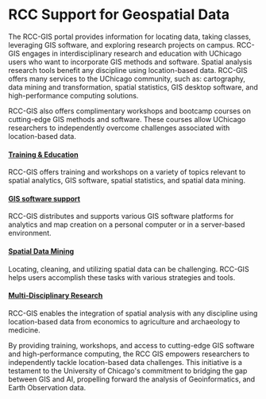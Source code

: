 # RCC Support for Geospatial Data

The RCC-GIS portal provides information for locating data, taking classes, leveraging GIS software, and exploring research projects on campus. RCC-GIS engages in interdisciplinary research and education with UChicago users who want to incorporate GIS methods and software. Spatial analysis research tools benefit any discipline using location-based data. RCC-GIS offers many services to the UChicago community, such as: cartography, data mining and transformation, spatial statistics, GIS desktop software, and high-performance computing solutions.

RCC-GIS also offers complimentary workshops and bootcamp courses on cutting-edge GIS methods and software. These courses allow UChicago researchers to independently overcome challenges associated with location-based data.

#### [Training &amp; Education]()

RCC-GIS offers training and workshops on a variety of topics relevant to spatial analytics, GIS software, spatial statistics, and spatial data mining.

#### [GIS software support]()

RCC-GIS distributes and supports various GIS software platforms for analytics and map creation on a personal computer or in a server-based environment.

#### [Spatial Data Mining]()

Locating, cleaning, and utilizing spatial data can be challenging. RCC-GIS helps users accomplish these tasks with various strategies and tools.

#### [Multi-Disciplinary Research]()

RCC-GIS enables the integration of spatial analysis with any discipline using location-based data from economics to agriculture and archaeology to medicine.

By providing training, workshops, and access to cutting-edge GIS software and high-performance computing, the RCC GIS empowers researchers to independently tackle location-based data challenges. This initiative is a testament to the University of Chicago's commitment to bridging the gap between GIS and AI, propelling forward the analysis of Geoinformatics, and Earth Observation data.